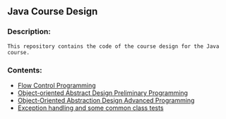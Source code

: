 ## Java Course Design

### Description:

```
This repository contains the code of the course design for the Java course.
```

### Contents:

- [Flow Control Programming](https://github.com/xuyq19/JavaCourseDesign/tree/master/src/lesson1)
- [Object-oriented Abstract Design Preliminary Programming](https://github.com/xuyq19/JavaCourseDesign/tree/master/src/lesson2)
- [Object-Oriented Abstraction Design Advanced Programming](https://github.com/xuyq19/JavaCourseDesign/tree/master/src/lesson3)
- [Exception handling and some common class tests](https://github.com/xuyq19/JavaCourseDesign/tree/master/src/lesson4)